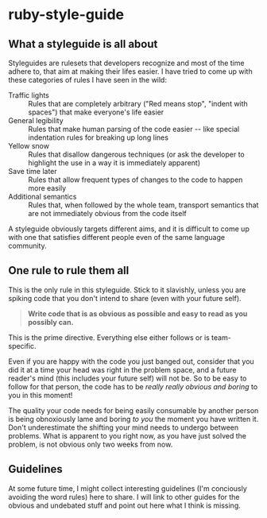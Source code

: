 # ruby-style-guide

## What a styleguide is all about

Styleguides are rulesets that developers recognize and most of the time adhere to, that aim at making their lifes easier. I have tried to come up with these categories of rules I have seen in the wild:

<dl>

<dt>Traffic lights</dt>
<dd>Rules that are completely arbitrary ("Red means stop", "indent with spaces") that make everyone's life easier
</dd>

<dt>General legibility<dt>
<dd>Rules that make human parsing of the code easier -- like special indentation rules for breaking up long lines</dd>

<dt>Yellow snow</dt>
<dd>Rules that disallow dangerous techniques (or ask the developer to highlight the use in a way it is immediately apparent)</dd>

<dt>Save time later</dt>
<dd>Rules that allow frequent types of changes to the code to happen more easily</dd>

<dt>Additional semantics</dt>
<dd>Rules that, when followed by the whole team, transport semantics that are not immediately obvious from the code itself</dd>

</dl>

A styleguide obviously targets different aims, and it is difficult to come up with one that satisfies different people even of the same language community.

## One rule to rule them all

This is the only rule in this styleguide. Stick to it slavishly, unless you are spiking code that you don't intend to share (even with your future self).

> __Write code that is as obvious as possible and easy to read as you possibly can.__

This is the prime directive. Everything else either follows or is team-specific.

Even if you are happy with the code you just banged out, consider that you did it at a time your head was right in the problem space, and a future reader's mind (this includes your future self) will not be. So to be easy to follow for that person, the code has to be _really really obvious and boring_ to you in this moment!

The quality your code needs for being easily consumable by another person is being obnoxiously lame and boring _to you_ the moment you have written it. Don't underestimate the shifting your mind needs to undergo between problems. What is apparent to you right now, as you have just solved the problem, is not obvious only two weeks from now.

## Guidelines

At some future time, I might collect interesting guidelines (I'm conciously avoiding the word rules) here to share. I will link to other guides for the obvious and undebated stuff and point out here what I think is missing.
